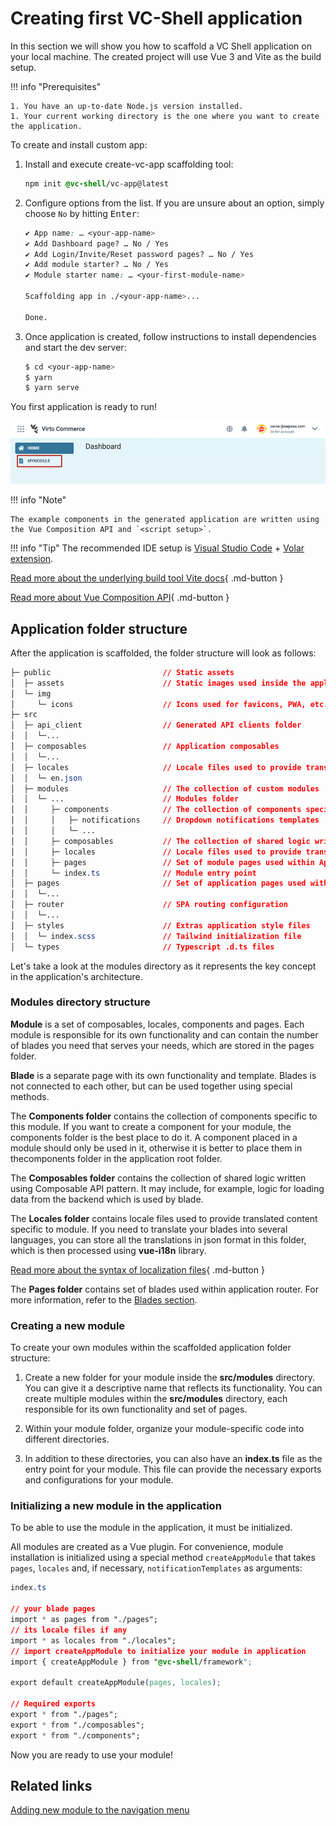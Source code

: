 # Creating first VC-Shell application

In this section we will show you how to scaffold a VC Shell application on your local machine. The created project will use Vue 3 and Vite as the build setup.

!!! info "Prerequisites"

    1. You have an up-to-date Node.js version installed.
    1. Your current working directory is the one where you want to create the application.

To create and install custom app:

1. Install and execute create-vc-app scaffolding tool:

    ```css
    npm init @vc-shell/vc-app@latest
    ```

1. Configure options from the list. If you are unsure about an option, simply choose `No` by hitting <kbd>Enter</kbd>:

    ```css
    ✔ App name: … <your-app-name>
    ✔ Add Dashboard page? … No / Yes
    ✔ Add Login/Invite/Reset password pages? … No / Yes
    ✔ Add module starter? … No / Yes
    ✔ Module starter name: … <your-first-module-name>

    Scaffolding app in ./<your-app-name>...

    Done.
    ```

1. Once application is created, follow instructions to install dependencies and start the dev server:

    ```css
    $ cd <your-app-name>
    $ yarn
    $ yarn serve
    ```

You first application is ready to run! 

![New app](../media/new-app.png)

!!! info "Note"

    The example components in the generated application are written using the Vue Composition API and `<script setup>`. 


!!! info "Tip"
    The recommended IDE setup is [Visual Studio Code](https://code.visualstudio.com/) + [Volar extension](https://marketplace.visualstudio.com/items?itemName=Vue.volar).

[Read more about the underlying build tool Vite docs](https://vitejs.dev/){ .md-button }

[Read more about Vue Composition API](https://vuejs.org/guide/introduction.html#composition-api){ .md-button }

## Application folder structure

After the application is scaffolded, the folder structure will look as follows:

```css hl_lines="12 13 14 15 16 17 18 19 20"
├─ public                         // Static assets
│  ├─ assets                      // Static images used inside the application.
│  └─ img
│     └─ icons                    // Icons used for favicons, PWA, etc.
├─ src
│  ├─ api_client                  // Generated API clients folder
│  │  └─...
│  ├─ composables                 // Application composables
│  │  └─...
│  ├─ locales                     // Locale files used to provide translated content
│  │  └─ en.json
│  ├─ modules                     // The collection of custom modules
│  │  └─ ...                      // Modules folder
│  │     ├─ components            // The collection of components specific for this module
│  │     │   ├─ notifications     // Dropdown notifications templates
│  │     │   └─ ...
│  │     ├─ composables           // The collection of shared logic written using Composable API pattern.
│  │     ├─ locales               // Locale files used to provide translated content specific for this module
│  │     ├─ pages                 // Set of module pages used within Application router
│  │     └─ index.ts              // Module entry point
│  ├─ pages                       // Set of application pages used within Application router.
│  │  └─...
│  ├─ router                      // SPA routing configuration
│  │  └─...
│  ├─ styles                      // Extras application style files
│  │  └─ index.scss               // Tailwind initialization file
│  └─ types                       // Typescript .d.ts files
```

Let's take a look at the modules directory as it represents the key concept in the application's architecture. 

### Modules directory structure

**Module** is a set of composables, locales, components and pages. Each module is responsible for its own functionality and can contain the number of blades you need that serves your needs, which are stored in the pages folder.

**Blade** is a separate page with its own functionality and template. Blades is not connected to each other, but can be used together using special methods.

The **Components folder** contains the collection of components specific to this module. If you want to create a component for your module, the components folder is the best place to do it. A component placed in a module should only be used in it, otherwise it is better to place them in thecomponents folder in the application root folder.

The **Composables folder** contains the collection of shared logic written using Composable API pattern. It may include, for example, logic for loading data from the backend which is used by blade.

The **Locales folder** contains locale files used to provide translated content specific to module. If you need to translate your blades into several languages, you can store all the translations in json format in this folder, which is then processed using **vue-i18n** library. 

[Read more about the syntax of localization files](https://kazupon.github.io/vue-i18n/){ .md-button }

The **Pages folder** contains set of blades used within application router. For more information, refer to the [Blades section](../../Platform-Manager/Extensibility-Points/blades-and-navigation.md).

### Creating a new module
To create your own modules within the scaffolded application folder structure:

1. Create a new folder for your module inside the **src/modules** directory. You can give it a descriptive name that reflects its functionality. You can create multiple modules within the **src/modules** directory, each responsible for its own functionality and set of pages.

1. Within your module folder, organize your module-specific code into different directories.

1. In addition to these directories, you can also have an **index.ts** file as the entry point for your module. This file can provide the necessary exports and configurations for your module.


### Initializing a new module in the application

To be able to use the module in the application, it must be initialized.

All modules are created as a Vue plugin. For convenience, module installation is initialized using a special method `createAppModule` that takes `pages`, `locales` and, if necessary, `notificationTemplates` as arguments:

```css
index.ts

// your blade pages
import * as pages from "./pages"; 
// its locale files if any
import * as locales from "./locales"; 
// import createAppModule to initialize your module in application
import { createAppModule } from "@vc-shell/framework";

export default createAppModule(pages, locales);

// Required exports
export * from "./pages";
export * from "./composables";
export * from "./components";
```

Now you are ready to use your module! 

## Related links

[Adding new module to the navigation menu](navigation.md)
